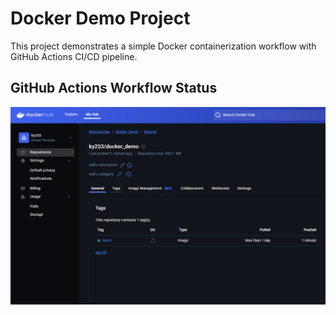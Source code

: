 # Docker Demo Project

This project demonstrates a simple Docker containerization workflow with GitHub Actions CI/CD pipeline.

## GitHub Actions Workflow Status
![GitHub Actions Workflow](images/workflow-status.png)
